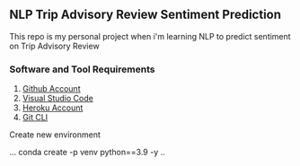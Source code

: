 ## NLP Trip Advisory Review Sentiment Prediction

This repo is my personal project when i'm learning NLP to predict sentiment on Trip Advisory Review

### Software and Tool Requirements

1. [Github Account](https://github.com)
2. [Visual Studio Code](https://code.visualstudio.com/)
3. [Heroku Account](https://heroku.com)
4. [Git CLI](https://git-scm.com/book/en/v2/Getting-Started-The-Command-Line)

Create new environment

...
conda create -p venv python==3.9 -y
..
